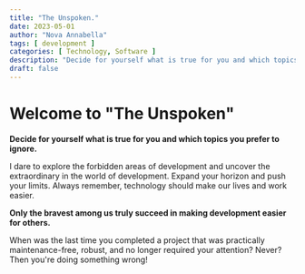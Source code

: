 ```yaml
---
title: "The Unspoken."
date: 2023-05-01
author: "Nova Annabella"
tags: [ development ]
categories: [ Technology, Software ]
description: "Decide for yourself what is true for you and which topics you prefer to look away from."
draft: false
---
```



# Welcome to "The Unspoken"

**Decide for yourself what is true for you and which topics you prefer to ignore.**

I dare to explore the forbidden areas of development and uncover the extraordinary in the world of development. Expand your horizon and push your limits. Always remember, technology should make our lives and work easier.

**Only the bravest among us truly succeed in making development easier for others.**

When was the last time you completed a project that was practically maintenance-free, robust, and no longer required your attention? Never? Then you're doing something wrong!
